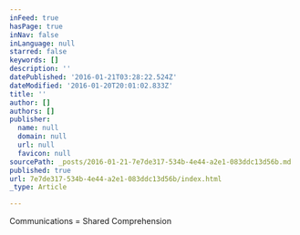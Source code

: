 ```yaml
---
inFeed: true
hasPage: true
inNav: false
inLanguage: null
starred: false
keywords: []
description: ''
datePublished: '2016-01-21T03:28:22.524Z'
dateModified: '2016-01-20T20:01:02.833Z'
title: ''
author: []
authors: []
publisher:
  name: null
  domain: null
  url: null
  favicon: null
sourcePath: _posts/2016-01-21-7e7de317-534b-4e44-a2e1-083ddc13d56b.md
published: true
url: 7e7de317-534b-4e44-a2e1-083ddc13d56b/index.html
_type: Article

---
```

Communications = Shared Comprehension